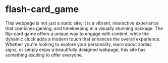 # flash-card_game

This webpage is not just a static site; it is a vibrant, interactive experience that combines gaming, and timekeeping in a visually stunning package. 
The flip-card game offers a unique way to engage with content, while the dynamic clock adds a modern touch that enhances the overall experience. 
Whether you're looking to explore your personality, learn about zodiac signs, or simply enjoy a beautifully designed webpage, this site has something exciting to offer everyone.
